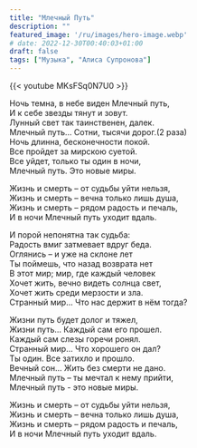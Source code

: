```yaml
---
title: "Млечный Путь"
description: ""
featured_image: '/ru/images/hero-image.webp'
# date: 2022-12-30T00:40:03+01:00
draft: false
tags: ["Музыка", "Алиса Супронова"]
---
```


{{< youtube MKsFSq0N7U0 >}}

Ночь темна, в небе виден Млечный путь,  
И к себе звезды тянут и зовут.  
Лунный свет так таинственен, далек.  
Млечный путь... Сотни, тысячи дорог.(2 раза)  
Ночь длинна, бесконечности покой.  
Все пройдет за мирскою суетой.  
Все уйдет, только ты один в ночи,  
Млечный путь. Это новые миры.

Жизнь и смерть – от судьбы уйти нельзя,  
Жизнь и смерть – вечна только лишь душа,  
Жизнь и смерть – рядом радость и печаль,  
И в ночи Млечный путь уходит вдаль.

И порой непонятна так судьба:  
Радость вмиг затмевает вдруг беда.  
Оглянись – и уже на склоне лет  
Ты поймешь, что назад возврата нет  
В этот мир; мир, где каждый человек  
Хочет жить, вечно видеть солнца свет,  
Хочет жить среди мерзости и зла.  
Странный мир... Что нас держит в нём тогда?

Жизни путь будет долог и тяжел,  
Жизни путь... Каждый сам его прошел.  
Каждый сам слезы горечи ронял.  
Странный мир... Что хорошего он дал?  
Ты один. Все затихло и прошло.  
Вечный сон... Жить без смерти не дано.  
Млечный путь – ты мечтал к нему прийти,  
Млечный путь - это новые миры.

Жизнь и смерть – от судьбы уйти нельзя,  
Жизнь и смерть – вечна только лишь душа,  
Жизнь и смерть – рядом радость и печаль,  
И в ночи Млечный путь уходит вдаль.

